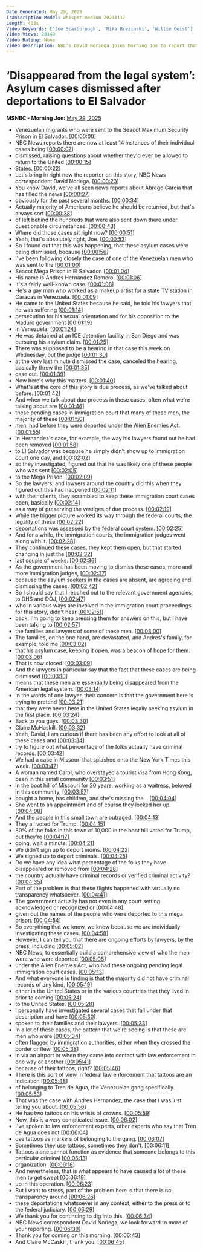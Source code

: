 ```yaml
---
Date Generated: May 29, 2025
Transcription Model: whisper medium 20231117
Length: 433s
Video Keywords: ['Joe Scarborough', 'Mika Brezinski', 'Willie Geist']
Video Views: 20140
Video Rating: None
Video Description: NBC’s David Noriega joins Morning Joe to report that at least 14 asylum cases involving Venezuelan migrants sent to a maximum-security prison in El Salvador have been quietly dismissed by immigration courts. Noriega says lawyers fear the men are being “disappeared from the American legal system,” with one case thrown out just before a scheduled hearing: “This whole operation has happened with virtually no transparency."
---
```


# ‘Disappeared from the legal system’: Asylum cases dismissed after deportations to El Salvador
**MSNBC - Morning Joe:** [May 29, 2025](https://www.youtube.com/watch?v=uNQvIObkLC4)
*  Venezuelan migrants who were sent to the Seacot Maximum Security Prison in El Salvador. [[00:00:00](https://www.youtube.com/watch?v=uNQvIObkLC4&t=0.0s)]
*  NBC News reports there are now at least 14 instances of their individual cases being [[00:00:07](https://www.youtube.com/watch?v=uNQvIObkLC4&t=7.76s)]
*  dismissed, raising questions about whether they'd ever be allowed to return to the United [[00:00:15](https://www.youtube.com/watch?v=uNQvIObkLC4&t=15.200000000000001s)]
*  States. [[00:00:22](https://www.youtube.com/watch?v=uNQvIObkLC4&t=22.32s)]
*  Let's bring in right now the reporter on this story, NBC News correspondent David Noriega. [[00:00:23](https://www.youtube.com/watch?v=uNQvIObkLC4&t=23.32s)]
*  You know David, we've all seen news reports about Abrego Garcia that has filled the news [[00:00:27](https://www.youtube.com/watch?v=uNQvIObkLC4&t=27.119999999999997s)]
*  obviously for the past several months. [[00:00:34](https://www.youtube.com/watch?v=uNQvIObkLC4&t=34.96s)]
*  Actually majority of Americans believe he should be returned, but that's always sort [[00:00:38](https://www.youtube.com/watch?v=uNQvIObkLC4&t=38.04s)]
*  of left behind the hundreds that were also sent down there under questionable circumstances. [[00:00:43](https://www.youtube.com/watch?v=uNQvIObkLC4&t=43.5s)]
*  Where did those cases sit right now? [[00:00:51](https://www.youtube.com/watch?v=uNQvIObkLC4&t=51.04s)]
*  Yeah, that's absolutely right, Joe. [[00:00:53](https://www.youtube.com/watch?v=uNQvIObkLC4&t=53.959999999999994s)]
*  So I found out that this was happening, that these asylum cases were being dismissed, because [[00:00:56](https://www.youtube.com/watch?v=uNQvIObkLC4&t=56.58s)]
*  I've been following closely the case of one of the Venezuelan men who was sent to the [[00:01:00](https://www.youtube.com/watch?v=uNQvIObkLC4&t=60.22s)]
*  Seacot Mega Prison in El Salvador. [[00:01:04](https://www.youtube.com/watch?v=uNQvIObkLC4&t=64.78s)]
*  His name is Andres Hernandez Romero. [[00:01:06](https://www.youtube.com/watch?v=uNQvIObkLC4&t=66.28s)]
*  It's a fairly well-known case. [[00:01:08](https://www.youtube.com/watch?v=uNQvIObkLC4&t=68.12s)]
*  He's a gay man who worked as a makeup artist for a state TV station in Caracas in Venezuela. [[00:01:09](https://www.youtube.com/watch?v=uNQvIObkLC4&t=69.58s)]
*  He came to the United States because he said, he told his lawyers that he was suffering [[00:01:14](https://www.youtube.com/watch?v=uNQvIObkLC4&t=74.75999999999999s)]
*  persecution for his sexual orientation and for his opposition to the Maduro government [[00:01:19](https://www.youtube.com/watch?v=uNQvIObkLC4&t=79.1s)]
*  in Venezuela. [[00:01:24](https://www.youtube.com/watch?v=uNQvIObkLC4&t=84.9s)]
*  He was detained at an ICE detention facility in San Diego and was pursuing his asylum claim. [[00:01:25](https://www.youtube.com/watch?v=uNQvIObkLC4&t=85.94000000000001s)]
*  There was supposed to be a hearing in that case this week on Wednesday, but the judge [[00:01:30](https://www.youtube.com/watch?v=uNQvIObkLC4&t=90.84s)]
*  at the very last minute dismissed the case, canceled the hearing, basically threw the [[00:01:35](https://www.youtube.com/watch?v=uNQvIObkLC4&t=95.56s)]
*  case out. [[00:01:39](https://www.youtube.com/watch?v=uNQvIObkLC4&t=99.5s)]
*  Now here's why this matters. [[00:01:40](https://www.youtube.com/watch?v=uNQvIObkLC4&t=100.5s)]
*  What's at the core of this story is due process, as we've talked about before. [[00:01:42](https://www.youtube.com/watch?v=uNQvIObkLC4&t=102.34s)]
*  And when we talk about due process in these cases, often what we're talking about are [[00:01:46](https://www.youtube.com/watch?v=uNQvIObkLC4&t=106.7s)]
*  these pending cases in immigration court that many of these men, the majority of these [[00:01:50](https://www.youtube.com/watch?v=uNQvIObkLC4&t=110.64s)]
*  men, had before they were deported under the Alien Enemies Act. [[00:01:55](https://www.youtube.com/watch?v=uNQvIObkLC4&t=115.48s)]
*  In Hernandez's case, for example, the way his lawyers found out he had been removed [[00:01:58](https://www.youtube.com/watch?v=uNQvIObkLC4&t=118.88s)]
*  to El Salvador was because he simply didn't show up to immigration court one day, and [[00:02:02](https://www.youtube.com/watch?v=uNQvIObkLC4&t=122.12s)]
*  so they investigated, figured out that he was likely one of these people who was sent [[00:02:05](https://www.youtube.com/watch?v=uNQvIObkLC4&t=125.88s)]
*  to the Mega Prison. [[00:02:09](https://www.youtube.com/watch?v=uNQvIObkLC4&t=129.7s)]
*  So the lawyers, and lawyers around the country did this when they figured out this had happened [[00:02:11](https://www.youtube.com/watch?v=uNQvIObkLC4&t=131.44s)]
*  with their clients, they scrambled to keep these immigration court cases open, basically [[00:02:14](https://www.youtube.com/watch?v=uNQvIObkLC4&t=134.72s)]
*  as a way of preserving the vestiges of due process. [[00:02:19](https://www.youtube.com/watch?v=uNQvIObkLC4&t=139.23999999999998s)]
*  While the bigger picture worked its way through the federal courts, the legality of these [[00:02:22](https://www.youtube.com/watch?v=uNQvIObkLC4&t=142.6s)]
*  deportations was assessed by the federal court system. [[00:02:25](https://www.youtube.com/watch?v=uNQvIObkLC4&t=145.94s)]
*  And for a while, the immigration courts, the immigration judges went along with it. [[00:02:28](https://www.youtube.com/watch?v=uNQvIObkLC4&t=148.48s)]
*  They continued these cases, they kept them open, but that started changing in just the [[00:02:32](https://www.youtube.com/watch?v=uNQvIObkLC4&t=152.23999999999998s)]
*  last couple of weeks. [[00:02:36](https://www.youtube.com/watch?v=uNQvIObkLC4&t=156.2s)]
*  As the government has been moving to dismiss these cases, more and more immigration judges, [[00:02:37](https://www.youtube.com/watch?v=uNQvIObkLC4&t=157.45999999999998s)]
*  because the asylum seekers in the cases are absent, are agreeing and dismissing the cases. [[00:02:42](https://www.youtube.com/watch?v=uNQvIObkLC4&t=162.14s)]
*  So I should say that I reached out to the relevant government agencies, to DHS and DOJ, [[00:02:47](https://www.youtube.com/watch?v=uNQvIObkLC4&t=167.0s)]
*  who in various ways are involved in the immigration court proceedings for this story, didn't hear [[00:02:51](https://www.youtube.com/watch?v=uNQvIObkLC4&t=171.96s)]
*  back, I'm going to keep pressing them for answers on this, but I have been talking to [[00:02:57](https://www.youtube.com/watch?v=uNQvIObkLC4&t=177.12s)]
*  the families and lawyers of some of these men. [[00:03:00](https://www.youtube.com/watch?v=uNQvIObkLC4&t=180.52s)]
*  The families, on the one hand, are devastated, and Andres's family, for example, told me [[00:03:02](https://www.youtube.com/watch?v=uNQvIObkLC4&t=182.8s)]
*  that his asylum case, keeping it open, was a beacon of hope for them. [[00:03:06](https://www.youtube.com/watch?v=uNQvIObkLC4&t=186.20000000000002s)]
*  That is now closed. [[00:03:09](https://www.youtube.com/watch?v=uNQvIObkLC4&t=189.68s)]
*  And the lawyers in particular say that the fact that these cases are being dismissed [[00:03:10](https://www.youtube.com/watch?v=uNQvIObkLC4&t=190.68s)]
*  means that these men are essentially being disappeared from the American legal system. [[00:03:14](https://www.youtube.com/watch?v=uNQvIObkLC4&t=194.68s)]
*  In the words of one lawyer, their concern is that the government here is trying to pretend [[00:03:21](https://www.youtube.com/watch?v=uNQvIObkLC4&t=201.0s)]
*  that they were never here in the United States legally seeking asylum in the first place. [[00:03:24](https://www.youtube.com/watch?v=uNQvIObkLC4&t=204.96s)]
*  Back to you guys. [[00:03:30](https://www.youtube.com/watch?v=uNQvIObkLC4&t=210.12s)]
*  Claire McHaskill. [[00:03:32](https://www.youtube.com/watch?v=uNQvIObkLC4&t=212.44s)]
*  Yeah, David, I am curious if there has been any effort to look at all of these cases and [[00:03:34](https://www.youtube.com/watch?v=uNQvIObkLC4&t=214.16s)]
*  try to figure out what percentage of the folks actually have criminal records. [[00:03:42](https://www.youtube.com/watch?v=uNQvIObkLC4&t=222.16s)]
*  We had a case in Missouri that splashed onto the New York Times this week. [[00:03:47](https://www.youtube.com/watch?v=uNQvIObkLC4&t=227.32s)]
*  A woman named Carol, who overstayed a tourist visa from Hong Kong, been in this small community [[00:03:51](https://www.youtube.com/watch?v=uNQvIObkLC4&t=231.84s)]
*  in the boot hill of Missouri for 20 years, working as a waitress, beloved in this community, [[00:03:57](https://www.youtube.com/watch?v=uNQvIObkLC4&t=237.72s)]
*  bought a home, has children, and she's missing the... [[00:04:04](https://www.youtube.com/watch?v=uNQvIObkLC4&t=244.16s)]
*  She went to an appointment and of course they locked her up. [[00:04:08](https://www.youtube.com/watch?v=uNQvIObkLC4&t=248.96s)]
*  And the people in this small town are outraged. [[00:04:13](https://www.youtube.com/watch?v=uNQvIObkLC4&t=253.12s)]
*  They all voted for Trump. [[00:04:15](https://www.youtube.com/watch?v=uNQvIObkLC4&t=255.92000000000002s)]
*  80% of the folks in this town of 10,000 in the boot hill voted for Trump, but they're [[00:04:17](https://www.youtube.com/watch?v=uNQvIObkLC4&t=257.04s)]
*  going, wait a minute. [[00:04:21](https://www.youtube.com/watch?v=uNQvIObkLC4&t=261.44s)]
*  We didn't sign up to deport moms. [[00:04:22](https://www.youtube.com/watch?v=uNQvIObkLC4&t=262.68s)]
*  We signed up to deport criminals. [[00:04:25](https://www.youtube.com/watch?v=uNQvIObkLC4&t=265.40000000000003s)]
*  Do we have any idea what percentage of the folks they have disappeared or removed from [[00:04:28](https://www.youtube.com/watch?v=uNQvIObkLC4&t=268.6s)]
*  the country actually have criminal records or verified criminal activity? [[00:04:35](https://www.youtube.com/watch?v=uNQvIObkLC4&t=275.04s)]
*  Part of the problem is that these flights happened with virtually no transparency whatsoever. [[00:04:41](https://www.youtube.com/watch?v=uNQvIObkLC4&t=281.56s)]
*  The government actually has not even in any court setting acknowledged or recognized or [[00:04:48](https://www.youtube.com/watch?v=uNQvIObkLC4&t=288.76s)]
*  given out the names of the people who were deported to this mega prison. [[00:04:54](https://www.youtube.com/watch?v=uNQvIObkLC4&t=294.66s)]
*  So everything that we know, we know because we are individually investigating these cases. [[00:04:58](https://www.youtube.com/watch?v=uNQvIObkLC4&t=298.16s)]
*  However, I can tell you that there are ongoing efforts by lawyers, by the press, including [[00:05:02](https://www.youtube.com/watch?v=uNQvIObkLC4&t=302.72s)]
*  NBC News, to essentially build a comprehensive view of who the men were who were deported [[00:05:08](https://www.youtube.com/watch?v=uNQvIObkLC4&t=308.20000000000005s)]
*  under the Alien Enemies Act, who had these ongoing pending legal immigration court cases. [[00:05:13](https://www.youtube.com/watch?v=uNQvIObkLC4&t=313.68s)]
*  And what everyone is finding is that the majority did not have criminal records of any kind, [[00:05:19](https://www.youtube.com/watch?v=uNQvIObkLC4&t=319.76000000000005s)]
*  either in the United States or in the various countries that they lived in prior to coming [[00:05:24](https://www.youtube.com/watch?v=uNQvIObkLC4&t=324.32000000000005s)]
*  to the United States. [[00:05:28](https://www.youtube.com/watch?v=uNQvIObkLC4&t=328.32000000000005s)]
*  I personally have investigated several cases that fall under that description and have [[00:05:30](https://www.youtube.com/watch?v=uNQvIObkLC4&t=330.32s)]
*  spoken to their families and their lawyers. [[00:05:33](https://www.youtube.com/watch?v=uNQvIObkLC4&t=333.0s)]
*  In a lot of these cases, the pattern that we're seeing is that these are men who were [[00:05:34](https://www.youtube.com/watch?v=uNQvIObkLC4&t=334.71999999999997s)]
*  often flagged by immigration authorities, either when they crossed the border or flew [[00:05:38](https://www.youtube.com/watch?v=uNQvIObkLC4&t=338.04s)]
*  in via an airport or when they came into contact with law enforcement in one way or another [[00:05:41](https://www.youtube.com/watch?v=uNQvIObkLC4&t=341.8s)]
*  because of their tattoos, right? [[00:05:46](https://www.youtube.com/watch?v=uNQvIObkLC4&t=346.8s)]
*  There is this sort of view in federal law enforcement that tattoos are an indication [[00:05:48](https://www.youtube.com/watch?v=uNQvIObkLC4&t=348.88s)]
*  of belonging to Tren de Agua, the Venezuelan gang specifically. [[00:05:53](https://www.youtube.com/watch?v=uNQvIObkLC4&t=353.6s)]
*  That was the case with Andres Hernandez, the case that I was just telling you about. [[00:05:56](https://www.youtube.com/watch?v=uNQvIObkLC4&t=356.74s)]
*  He has two tattoos on his wrists of crowns. [[00:05:59](https://www.youtube.com/watch?v=uNQvIObkLC4&t=359.94s)]
*  Now, this is a very complicated issue. [[00:06:02](https://www.youtube.com/watch?v=uNQvIObkLC4&t=362.18s)]
*  I've spoken to law enforcement experts, other experts who say that Tren de Agua does not [[00:06:04](https://www.youtube.com/watch?v=uNQvIObkLC4&t=364.02s)]
*  use tattoos as markers of belonging to the gang. [[00:06:07](https://www.youtube.com/watch?v=uNQvIObkLC4&t=367.42s)]
*  Sometimes they use tattoos, sometimes they don't. [[00:06:11](https://www.youtube.com/watch?v=uNQvIObkLC4&t=371.58s)]
*  Tattoos alone cannot function as evidence that someone belongs to this particular criminal [[00:06:13](https://www.youtube.com/watch?v=uNQvIObkLC4&t=373.62s)]
*  organization. [[00:06:18](https://www.youtube.com/watch?v=uNQvIObkLC4&t=378.98s)]
*  And nevertheless, that is what appears to have caused a lot of these men to get swept [[00:06:19](https://www.youtube.com/watch?v=uNQvIObkLC4&t=379.98s)]
*  up in this operation. [[00:06:23](https://www.youtube.com/watch?v=uNQvIObkLC4&t=383.86s)]
*  But I want to stress, part of the problem here is that there is no transparency around [[00:06:26](https://www.youtube.com/watch?v=uNQvIObkLC4&t=386.26s)]
*  these deportations whatsoever in any context, either to the press or to the federal judiciary. [[00:06:29](https://www.youtube.com/watch?v=uNQvIObkLC4&t=389.34000000000003s)]
*  We thank you for continuing to dig into this. [[00:06:34](https://www.youtube.com/watch?v=uNQvIObkLC4&t=394.82s)]
*  NBC News correspondent David Noriega, we look forward to more of your reporting. [[00:06:39](https://www.youtube.com/watch?v=uNQvIObkLC4&t=399.06s)]
*  Thank you for coming on this morning. [[00:06:43](https://www.youtube.com/watch?v=uNQvIObkLC4&t=403.78000000000003s)]
*  And Claire McCaskill, thank you. [[00:06:45](https://www.youtube.com/watch?v=uNQvIObkLC4&t=405.26s)]
